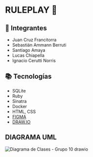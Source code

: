 #  RULEPLAY 💸
## 👥 Integrantes
- Juan Cruz Francitorra
- Sebastián Ammann Berruti
- Santiago Amaya
- Lucas Chiapella
- Ignacio Cerutti Norris

  
## 📚 Tecnologías
-  SQLite  
-  Ruby  
-  Sinatra  
-  Docker  
-  HTML, CSS  
-  [FIGMA](https://www.figma.com/design/dqUIxoacCcv8Fe2C9e9wM3/Rupay---Billetera-Virtual?node-id=0-1&p=f&t=8GeRi0Xhs857ivbI-0)
-  [DRAW.IO](https://github.com/user-attachments/assets/b9298b49-64c3-40d0-9e1b-39a540eb168c)


## DIAGRAMA UML
![Diagrama de Clases - Grupo 10 drawio](https://github.com/user-attachments/assets/b9298b49-64c3-40d0-9e1b-39a540eb168c)
